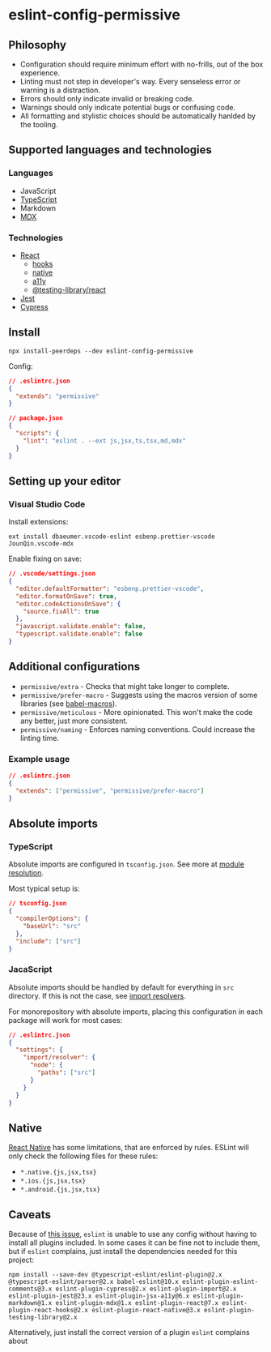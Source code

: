 # eslint-config-permissive

## Philosophy

- Configuration should require minimum effort with no-frills, out of the box experience.
- Linting must not step in developer's way. Every senseless error or warning is a distraction.
- Errors should only indicate invalid or breaking code.
- Warnings should only indicate potential bugs or confusing code.
- All formatting and stylistic choices should be automatically hanlded by the tooling.

## Supported languages and technologies

### Languages

- JavaScript
- [TypeScript](https://www.typescriptlang.org/)
- Markdown
- [MDX](https://mdxjs.com/)

### Technologies

- [React](https://reactjs.org/)
  - [hooks](https://reactjs.org/docs/hooks-intro.html)
  - [native](https://react-native.org/)
  - [a11y](https://a11yproject.com/)
  - [@testing-library/react](https://testing-library.com/docs/react-testing-library/intro)
- [Jest](https://jestjs.io/)
- [Cypress](https://www.cypress.io/)

## Install

```shell
npx install-peerdeps --dev eslint-config-permissive
```

Config:

```json
// .eslintrc.json
{
  "extends": "permissive"
}
```

```json
// package.json
{
  "scripts": {
    "lint": "eslint . --ext js,jsx,ts,tsx,md,mdx"
  }
}
```

## Setting up your editor

### Visual Studio Code

Install extensions:

```shell
ext install dbaeumer.vscode-eslint esbenp.prettier-vscode JounQin.vscode-mdx
```

Enable fixing on save:

```json
// .vscode/settings.json
{
  "editor.defaultFormatter": "esbenp.prettier-vscode",
  "editor.formatOnSave": true,
  "editor.codeActionsOnSave": {
    "source.fixAll": true
  },
  "javascript.validate.enable": false,
  "typescript.validate.enable": false
}
```

## Additional configurations

- `permissive/extra` - Checks that might take longer to complete.
- `permissive/prefer-macro` - Suggests using the macros version of some libraries (see [babel-macros](https://github.com/kentcdodds/babel-plugin-macros)).
- `permissive/meticulous` - More opinionated. This won't make the code any better, just more consistent.
- `permissive/naming` - Enforces naming conventions. Could increase the linting time.

### Example usage

```json
// .eslintrc.json
{
  "extends": ["permissive", "permissive/prefer-macro"]
}
```

## Absolute imports

### TypeScript

Absolute imports are configured in `tsconfig.json`. See more at [module resolution](https://www.typescriptlang.org/docs/handbook/module-resolution.html).

Most typical setup is:

```json
// tsconfig.json
{
  "compilerOptions": {
    "baseUrl": "src"
  },
  "include": ["src"]
}
```

### JacaScript

Absolute imports should be handled by default for everything in `src` directory. If this is not the case, see [import resolvers](https://github.com/benmosher/eslint-plugin-import#resolvers).

For monorepository with absolute imports, placing this configuration in each package will work for most cases:

```json
// .eslintrc.json
{
  "settings": {
    "import/resolver": {
      "node": {
        "paths": ["src"]
      }
    }
  }
}
```

## Native

[React Native](https://react-native.org/) has some limitations, that are enforced by rules. ESLint will only check the following files for these rules:

- `*.native.{js,jsx,tsx}`
- `*.ios.{js,jsx,tsx}`
- `*.android.{js,jsx,tsx}`

## Caveats

Because of [this issue](https://github.com/eslint/eslint/issues/3458), `eslint` is unable to use any config without having to install all plugins included. In some cases it can be fine not to include them, but if `eslint` complains, just install the dependencies needed for this project:

```shell
npm install --save-dev @typescript-eslint/eslint-plugin@2.x @typescript-eslint/parser@2.x babel-eslint@10.x eslint-plugin-eslint-comments@3.x eslint-plugin-cypress@2.x eslint-plugin-import@2.x eslint-plugin-jest@23.x eslint-plugin-jsx-a11y@6.x eslint-plugin-markdown@1.x eslint-plugin-mdx@1.x eslint-plugin-react@7.x eslint-plugin-react-hooks@2.x eslint-plugin-react-native@3.x eslint-plugin-testing-library@2.x
```

Alternatively, just install the correct version of a plugin `eslint` complains about
